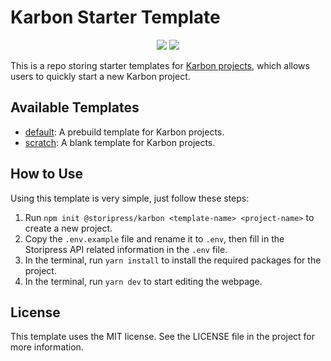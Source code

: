 # Karbon Starter Template
<p align="center">
    <a href="https://codeclimate.com/github/storipress/karbon-starter/maintainability"><img src="https://api.codeclimate.com/v1/badges/9eb162305bd5d0cc8763/maintainability" /></a>
    <a href="https://codeclimate.com/github/storipress/karbon-starter/test_coverage"><img src="https://api.codeclimate.com/v1/badges/9eb162305bd5d0cc8763/test_coverage" /></a> 
 </p>


This is a repo storing starter templates for [Karbon projects](https://github.com/storipres/karbon), which allows users to quickly start a new Karbon project.

## Available Templates

- [default](https://github.com/storipress/karbon-starter/tree/default): A prebuild template for Karbon projects.
- [scratch](https://github.com/storipress/karbon-starter/tree/scratch): A blank template for Karbon projects.

## How to Use
Using this template is very simple, just follow these steps:

1. Run `npm init @storipress/karbon <template-name> <project-name>` to create a new project.
2. Copy the `.env.example` file and rename it to `.env`, then fill in the Storipress API related information in the `.env` file.
3. In the terminal, run `yarn install` to install the required packages for the project.
4. In the terminal, run `yarn dev` to start editing the webpage.

## License
This template uses the MIT license. See the LICENSE file in the project for more information.
